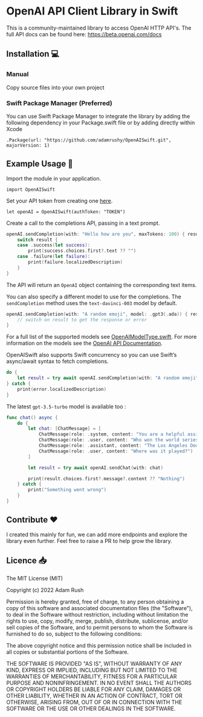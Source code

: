 # OpenAI API Client Library in Swift

This is a community-maintained library to access OpenAI HTTP API's. The full API docs can be found here:
https://beta.openai.com/docs

## Installation 💻

### Manual

Copy source files into your own project

### Swift Package Manager (Preferred)

You can use Swift Package Manager to integrate the library by adding the following dependency in your Package.swift file or by adding directly within Xcode

`.Package(url: "https://github.com/adamrushy/OpenAISwift.git", majorVersion: 1)`

## Example Usage 🤩

Import the module in your application.

`import OpenAISwift`

Set your API token from creating one [here](https://beta.openai.com/account/api-keys).

`let openAI = OpenAISwift(authToken: "TOKEN")`

Create a call to the completions API, passing in a text prompt.

```swift
openAI.sendCompletion(with: "Hello how are you", maxTokens: 100) { result in // Result<OpenAI, OpenAIError>
    switch result {
    case .success(let success):
        print(success.choices.first?.text ?? "")
    case .failure(let failure):
        print(failure.localizedDescription)
    }
}
```

The API will return an `OpenAI` object containing the corresponding text items.

You can also specify a different model to use for the completions. The `sendCompletion` method uses the `text-davinci-003` model by default.

```swift
openAI.sendCompletion(with: "A random emoji", model: .gpt3(.ada)) { result in // Result<OpenAI, OpenAIError>
    // switch on result to get the response or error
}
```

For a full list of the supported models see [OpenAIModelType.swift](https://github.com/adamrushy/OpenAISwift/blob/main/Sources/OpenAISwift/Models/OpenAIModelType.swift). For more information on the models see the [OpenAI API Documentation](https://beta.openai.com/docs/models).

OpenAISwift also supports Swift concurrency so you can use Swift’s async/await syntax to fetch completions.

```swift
do {
    let result = try await openAI.sendCompletion(with: "A random emoji")
} catch {
    print(error.localizedDescription)
}
```

The latest `gpt-3.5-turbo` model is available too :

```swift
func chat() async {
    do {
        let chat: [ChatMessage] = [
            ChatMessage(role: .system, content: "You are a helpful assistant."),
            ChatMessage(role: .user, content: "Who won the world series in 2020?"),
            ChatMessage(role: .assistant, content: "The Los Angeles Dodgers won the World Series in 2020."),
            ChatMessage(role: .user, content: "Where was it played?")
        ]

        let result = try await openAI.sendChat(with: chat)

        print(result.choices.first?.message?.content ?? "Nothing")
    } catch {
        print("Something went wrong")
    }
}
```

## Contribute ❤️

I created this mainly for fun, we can add more endpoints and explore the library even further. Feel free to raise a PR to help grow the library.

## Licence 📥

The MIT License (MIT)

Copyright (c) 2022 Adam Rush

Permission is hereby granted, free of charge, to any person obtaining a copy of this software and associated documentation files (the "Software"), to deal in the Software without restriction, including without limitation the rights to use, copy, modify, merge, publish, distribute, sublicense, and/or sell copies of the Software, and to permit persons to whom the Software is furnished to do so, subject to the following conditions:

The above copyright notice and this permission notice shall be included in all copies or substantial portions of the Software.

THE SOFTWARE IS PROVIDED "AS IS", WITHOUT WARRANTY OF ANY KIND, EXPRESS OR IMPLIED, INCLUDING BUT NOT LIMITED TO THE WARRANTIES OF MERCHANTABILITY, FITNESS FOR A PARTICULAR PURPOSE AND NONINFRINGEMENT. IN NO EVENT SHALL THE AUTHORS OR COPYRIGHT HOLDERS BE LIABLE FOR ANY CLAIM, DAMAGES OR OTHER LIABILITY, WHETHER IN AN ACTION OF CONTRACT, TORT OR OTHERWISE, ARISING FROM, OUT OF OR IN CONNECTION WITH THE SOFTWARE OR THE USE OR OTHER DEALINGS IN THE SOFTWARE.
